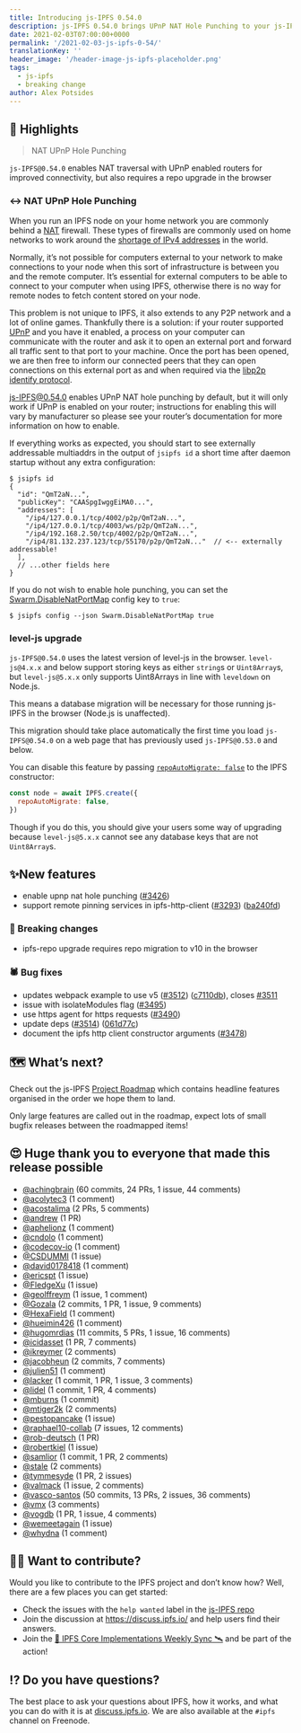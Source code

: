 ```yaml
---
title: Introducing js-IPFS 0.54.0
description: js-IPFS 0.54.0 brings UPnP NAT Hole Punching to your js-IPFS node
date: 2021-02-03T07:00:00+0000
permalink: '/2021-02-03-js-ipfs-0-54/'
translationKey: ''
header_image: '/header-image-js-ipfs-placeholder.png'
tags:
  - js-ipfs
  - breaking change
author: Alex Potsides
---
```


## 🔦 Highlights

> NAT UPnP Hole Punching

`js-IPFS@0.54.0` enables NAT traversal with UPnP enabled routers for improved connectivity, but also requires a repo upgrade in the browser

### ↔️ NAT UPnP Hole Punching

When you run an IPFS node on your home network you are commonly behind a [NAT](https://en.wikipedia.org/wiki/Network_address_translation) firewall. These types of firewalls are commonly used on home networks to work around the [shortage of IPv4 addresses](https://en.wikipedia.org/wiki/IPv4_address_exhaustion) in the world.

Normally, it’s not possible for computers external to your network to make connections to your node when this sort of infrastructure is between you and the remote computer. It’s essential for external computers to be able to connect to your computer when using IPFS, otherwise there is no way for remote nodes to fetch content stored on your node.

This problem is not unique to IPFS, it also extends to any P2P network and a lot of online games. Thankfully there is a solution: if your router supported [UPnP](https://en.wikipedia.org/wiki/Universal_Plug_and_Play) and you have it enabled, a process on your computer can communicate with the router and ask it to open an external port and forward all traffic sent to that port to your machine. Once the port has been opened, we are then free to inform our connected peers that they can open connections on this external port as and when required via the [libp2p identify protocol](https://github.com/libp2p/specs/tree/master/identify).

js-IPFS@0.54.0 enables UPnP NAT hole punching by default, but it will only work if UPnP is enabled on your router; instructions for enabling this will vary by manufacturer so please see your router’s documentation for more information on how to enable.

If everything works as expected, you should start to see externally addressable multiaddrs in the output of `jsipfs id` a short time after daemon startup without any extra configuration:

```console
$ jsipfs id
{
  "id": "QmT2aN...",
  "publicKey": "CAASpgIwggEiMA0...",
  "addresses": [
    "/ip4/127.0.0.1/tcp/4002/p2p/QmT2aN...",
    "/ip4/127.0.0.1/tcp/4003/ws/p2p/QmT2aN...",
    "/ip4/192.168.2.50/tcp/4002/p2p/QmT2aN...",
    "/ip4/81.132.237.123/tcp/55170/p2p/QmT2aN..."  // <-- externally addressable!
  ],
  // ...other fields here
}
```

If you do not wish to enable hole punching, you can set the [Swarm.DisableNatPortMap](https://github.com/ipfs/js-ipfs/blob/master/docs/CONFIG.md#disablenatportmap) config key to `true`:

```console
$ jsipfs config --json Swarm.DisableNatPortMap true
```

### level-js upgrade

`js-IPFS@0.54.0` uses the latest version of level-js in the browser. `level-js@4.x.x` and below support storing keys as either `string`s or `Uint8Array`s, but `level-js@5.x.x` only supports Uint8Arrays in line with `leveldown` on Node.js.

This means a database migration will be necessary for those running js-IPFS in the browser (Node.js is unaffected).

This migration should take place automatically the first time you load `js-IPFS@0.54.0` on a web page that has previously used `js-IPFS@0.53.0` and below.

You can disable this feature by passing [`repoAutoMigrate: false`](https://github.com/ipfs/js-ipfs/blob/master/docs/MODULE.md#optionsrepoautomigrate) to the IPFS constructor:

```js
const node = await IPFS.create({
  repoAutoMigrate: false,
})
```

Though if you do this, you should give your users some way of upgrading because `level-js@5.x.x` cannot see any database keys that are not `Uint8Array`s.

## ✨New features

- enable upnp nat hole punching ([#3426](https://github.com/ipfs/js-ipfs/pull/3426))
- support remote pinning services in ipfs-http-client ([#3293](https://github.com/ipfs/js-ipfs/issues/3293)) ([ba240fd](https://github.com/ipfs/js-ipfs/commit/ba240fdf93edc88028315483240d7822a7ca88ed))

### 🔨 Breaking changes

- ipfs-repo upgrade requires repo migration to v10 in the browser

### 🕷️ Bug fixes

- updates webpack example to use v5 ([#3512](https://github.com/ipfs/js-ipfs/issues/3512)) ([c7110db](https://github.com/ipfs/js-ipfs/commit/c7110db71b5c0f0f9f415f31f91b5b228341e13e)), closes [#3511](https://github.com/ipfs/js-ipfs/issues/3511)
- issue with isolateModules flag ([#3495](https://github.com/ipfs/js-ipfs/pull/3495))
- use https agent for https requests ([#3490](https://github.com/ipfs/js-ipfs/pull/3490))
- update deps ([#3514](https://github.com/ipfs/js-ipfs/issues/3514)) ([061d77c](https://github.com/ipfs/js-ipfs/commit/061d77cc03f40af5a3bc3590481e1e5836e7f0d8))
- document the ipfs http client constructor arguments ([#3478](https://github.com/ipfs/js-ipfs/pull/3478))

## 🗺️ What’s next?

Check out the js-IPFS [Project Roadmap](https://github.com/orgs/ipfs/projects/6) which contains headline features organised in the order we hope them to land.

Only large features are called out in the roadmap, expect lots of small bugfix releases between the roadmapped items!

## 😍 Huge thank you to everyone that made this release possible

- [@achingbrain](https://github.com/achingbrain) (60 commits, 24 PRs, 1 issue, 44 comments)
- [@acolytec3](https://github.com/acolytec3) (1 comment)
- [@acostalima](https://github.com/acostalima) (2 PRs, 5 comments)
- [@andrew](https://github.com/andrew) (1 PR)
- [@aphelionz](https://github.com/aphelionz) (1 comment)
- [@cndolo](https://github.com/cndolo) (1 comment)
- [@codecov-io](https://github.com/codecov-io) (1 comment)
- [@CSDUMMI](https://github.com/CSDUMMI) (1 issue)
- [@david0178418](https://github.com/david0178418) (1 comment)
- [@ericspt](https://github.com/ericspt) (1 issue)
- [@FledgeXu](https://github.com/FledgeXu) (1 issue)
- [@geolffreym](https://github.com/geolffreym) (1 issue, 1 comment)
- [@Gozala](https://github.com/Gozala) (2 commits, 1 PR, 1 issue, 9 comments)
- [@HexaField](https://github.com/HexaField) (1 comment)
- [@hueimin426](https://github.com/hueimin426) (1 comment)
- [@hugomrdias](https://github.com/hugomrdias) (11 commits, 5 PRs, 1 issue, 16 comments)
- [@icidasset](https://github.com/icidasset) (1 PR, 7 comments)
- [@ikreymer](https://github.com/ikreymer) (2 comments)
- [@jacobheun](https://github.com/jacobheun) (2 commits, 7 comments)
- [@julien51](https://github.com/julien51) (1 comment)
- [@lacker](https://github.com/lacker) (1 commit, 1 PR, 1 issue, 3 comments)
- [@lidel](https://github.com/lidel) (1 commit, 1 PR, 4 comments)
- [@mburns](https://github.com/mburns) (1 commit)
- [@mtiger2k](https://github.com/mtiger2k) (2 comments)
- [@pestopancake](https://github.com/pestopancake) (1 issue)
- [@raphael10-collab](https://github.com/raphael10-collab) (7 issues, 12 comments)
- [@rob-deutsch](https://github.com/rob-deutsch) (1 PR)
- [@robertkiel](https://github.com/robertkiel) (1 issue)
- [@samlior](https://github.com/samlior) (1 commit, 1 PR, 2 comments)
- [@stale](undefined) (2 comments)
- [@tymmesyde](https://github.com/tymmesyde) (1 PR, 2 issues)
- [@valmack](https://github.com/valmack) (1 issue, 2 comments)
- [@vasco-santos](https://github.com/vasco-santos) (50 commits, 13 PRs, 2 issues, 36 comments)
- [@vmx](https://github.com/vmx) (3 comments)
- [@vogdb](https://github.com/vogdb) (1 PR, 1 issue, 4 comments)
- [@wemeetagain](https://github.com/wemeetagain) (1 issue)
- [@whydna](https://github.com/whydna) (1 comment)

## 🙌🏽 Want to contribute?

Would you like to contribute to the IPFS project and don’t know how? Well, there are a few places you can get started:

- Check the issues with the `help wanted` label in the [js-IPFS repo](https://github.com/ipfs/js-ipfs/issues?q=is%3Aopen+is%3Aissue+label%3A%22help+wanted%22)
- Join the discussion at https://discuss.ipfs.io/ and help users find their answers.
- Join the [🚀 IPFS Core Implementations Weekly Sync 🛰](https://github.com/ipfs/team-mgmt/issues/992) and be part of the action!

## ⁉️ Do you have questions?

The best place to ask your questions about IPFS, how it works, and what you can do with it is at [discuss.ipfs.io](https://discuss.ipfs.io). We are also available at the `#ipfs` channel on Freenode.

[unixfs]: https://docs.ipfs.io/guides/concepts/unixfs/
[cid]: https://docs.ipfs.io/guides/concepts/cid/
[mfs]: https://docs.ipfs.io/guides/concepts/mfs/
[libp2p]: https://github.com/libp2p/js-libp2p
[ipld]: https://github.com/ipld/js-ipld
[abortsignal]: https://developer.mozilla.org/en-US/docs/Web/API/AbortSignal
[multihash]: https://multiformats.io/multihash
[dht]: https://docs.ipfs.io/concepts/dht/
[multiaddr]: https://multiformats.io/multiaddr/
[dag]: https://docs.ipfs.io/concepts/merkle-dag/
[core-api]: https://github.com/ipfs/js-ipfs/tree/master/docs/core-api
[grpc]: https://en.wikipedia.org/wiki/GRPC
[grpc-web]: https://github.com/grpc/grpc-web
[tls]: https://en.wikipedia.org/wiki/Transport_Layer_Security
